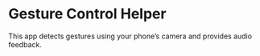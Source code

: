 # Gesture Control Helper
This app detects gestures using your phone’s camera and provides audio feedback.

